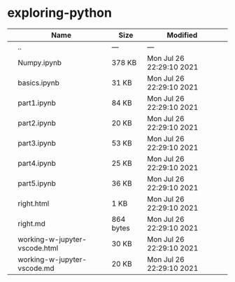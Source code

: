 exploring-python
================

<table><thead><tr class="header"><th></th><th>Name</th><th>Size</th><th>Modified</th><th></th></tr></thead><tbody><tr class="odd"><td></td><td><span class="goup">..</span></td><td>—</td><td>—</td><td></td></tr><tr class="even"><td></td><td><span class="name">Numpy.ipynb</span></td><td>378 KB</td><td>Mon Jul 26 22:29:10 2021</td><td></td></tr><tr class="odd"><td></td><td><span class="name">basics.ipynb</span></td><td>31 KB</td><td>Mon Jul 26 22:29:10 2021</td><td></td></tr><tr class="even"><td></td><td><span class="name">part1.ipynb</span></td><td>84 KB</td><td>Mon Jul 26 22:29:10 2021</td><td></td></tr><tr class="odd"><td></td><td><span class="name">part2.ipynb</span></td><td>20 KB</td><td>Mon Jul 26 22:29:10 2021</td><td></td></tr><tr class="even"><td></td><td><span class="name">part3.ipynb</span></td><td>53 KB</td><td>Mon Jul 26 22:29:10 2021</td><td></td></tr><tr class="odd"><td></td><td><span class="name">part4.ipynb</span></td><td>25 KB</td><td>Mon Jul 26 22:29:10 2021</td><td></td></tr><tr class="even"><td></td><td><span class="name">part5.ipynb</span></td><td>36 KB</td><td>Mon Jul 26 22:29:10 2021</td><td></td></tr><tr class="odd"><td></td><td><span class="name">right.html</span></td><td>1 KB</td><td>Mon Jul 26 22:29:10 2021</td><td></td></tr><tr class="even"><td></td><td><span class="name">right.md</span></td><td>864 bytes</td><td>Mon Jul 26 22:29:10 2021</td><td></td></tr><tr class="odd"><td></td><td><span class="name">working-w-jupyter-vscode.html</span></td><td>30 KB</td><td>Mon Jul 26 22:29:10 2021</td><td></td></tr><tr class="even"><td></td><td><span class="name">working-w-jupyter-vscode.md</span></td><td>20 KB</td><td>Mon Jul 26 22:29:10 2021</td><td></td></tr></tbody></table>

